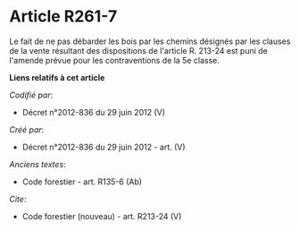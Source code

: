 # Article R261-7

Le fait de ne pas débarder les bois par les chemins désignés par les clauses de la vente résultant des dispositions de
l'article R. 213-24 est puni de l'amende prévue pour les contraventions de la 5e classe.

**Liens relatifs à cet article**

_Codifié par_:

  - Décret n°2012-836 du 29 juin 2012 (V)

_Créé par_:

  - Décret n°2012-836 du 29 juin 2012 - art. (V)

_Anciens textes_:

  - Code forestier - art. R135-6 (Ab)

_Cite_:

  - Code forestier (nouveau) - art. R213-24 (V)
